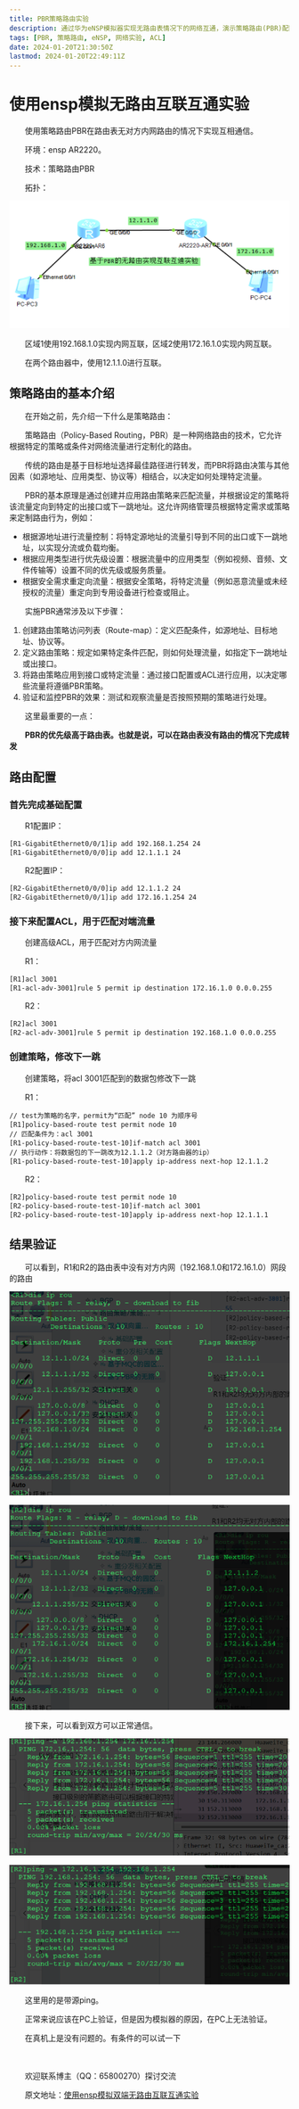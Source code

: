 ```yaml
---
title: PBR策略路由实验
description: 通过华为eNSP模拟器实现无路由表情况下的网络互通，演示策略路由(PBR)配置与应用
tags: [PBR, 策略路由, eNSP, 网络实验, ACL]
date: 2024-01-20T21:30:50Z
lastmod: 2024-01-20T22:49:11Z
---
```


# 使用ensp模拟无路由互联互通实验

　　使用策略路由PBR在路由表无对方内网路由的情况下实现互相通信。

　　环境：ensp AR2220。

　　技术：策略路由PBR

　　拓扑：

​![image](assets/image-20240119203700-kavb24c.png)​

　　区域1使用192.168.1.0实现内网互联，区域2使用172.16.1.0实现内网互联。

　　在两个路由器中，使用12.1.1.0进行互联。

## 策略路由的基本介绍

　　在开始之前，先介绍一下什么是策略路由：

　　策略路由（Policy-Based Routing，PBR）是一种网络路由的技术，它允许根据特定的策略或条件对网络流量进行定制化的路由。

　　传统的路由是基于目标地址选择最佳路径进行转发，而PBR将路由决策与其他因素（如源地址、应用类型、协议等）相结合，以决定如何处理特定流量。

　　PBR的基本原理是通过创建并应用路由策略来匹配流量，并根据设定的策略将该流量定向到特定的出接口或下一跳地址。这允许网络管理员根据特定需求或策略来定制路由行为，例如：

* 根据源地址进行流量控制：将特定源地址的流量引导到不同的出口或下一跳地址，以实现分流或负载均衡。
* 根据应用类型进行优先级设置：根据流量中的应用类型（例如视频、音频、文件传输等）设置不同的优先级或服务质量。
* 根据安全需求重定向流量：根据安全策略，将特定流量（例如恶意流量或未经授权的流量）重定向到专用设备进行检查或阻止。

　　实施PBR通常涉及以下步骤：

1. 创建路由策略访问列表（Route-map）：定义匹配条件，如源地址、目标地址、协议等。
2. 定义路由策略：规定如果特定条件匹配，则如何处理流量，如指定下一跳地址或出接口。
3. 将路由策略应用到接口或特定流量：通过接口配置或ACL进行应用，以决定哪些流量将遵循PBR策略。
4. 验证和监控PBR的效果：测试和观察流量是否按照预期的策略进行处理。

　　这里最重要的一点：

　　**PBR的优先级高于路由表。也就是说，可以在路由表没有路由的情况下完成转发**

## 路由配置

### 首先完成基础配置

　　R1配置IP：

```vim
[R1-GigabitEthernet0/0/1]ip add 192.168.1.254 24
[R1-GigabitEthernet0/0/0]ip add 12.1.1.1 24
```

　　R2配置IP：

```vim
[R2-GigabitEthernet0/0/0]ip add 12.1.1.2 24
[R2-GigabitEthernet0/0/1]ip add 172.16.1.254 24
```

### 接下来配置ACL，用于匹配对端流量

　　创建高级ACL，用于匹配对方内网流量

　　R1：

```vim
[R1]acl 3001
[R1-acl-adv-3001]rule 5 permit ip destination 172.16.1.0 0.0.0.255 
```

　　R2：

```vim
[R2]acl 3001
[R2-acl-adv-3001]rule 5 permit ip destination 192.168.1.0 0.0.0.255
```

### 创建策略，修改下一跳

　　创建策略，将acl 3001匹配到的数据包修改下一跳

　　R1：

```vim
// test为策略的名字，permit为“匹配” node 10 为顺序号
[R1]policy-based-route test permit node 10
// 匹配条件为：acl 3001
[R1-policy-based-route-test-10]if-match acl 3001 
// 执行动作：将数据包的下一跳改为12.1.1.2（对方路由器的ip）
[R1-policy-based-route-test-10]apply ip-address next-hop 12.1.1.2
```

　　R2：

```vim
[R2]policy-based-route test permit node 10
[R2-policy-based-route-test-10]if-match acl 3001
[R2-policy-based-route-test-10]apply ip-address next-hop 12.1.1.1
```

## 结果验证

　　可以看到，R1和R2的路由表中没有对方内网（192.168.1.0和172.16.1.0）网段的路由

​![image](assets/image-20240119205018-hp9ob3y.png)​

​![image](assets/image-20240119205031-n26wgpg.png)​

　　接下来，可以看到双方可以正常通信。

​![image](assets/image-20240119212055-haysa24.png)​

​![image](assets/image-20240119212137-oh0vuwb.png)​

　　这里用的是带源ping。

　　正常来说应该在PC上验证，但是因为模拟器的原因，在PC上无法验证。

　　在真机上是没有问题的。有条件的可以试一下

　　‍

　　欢迎联系博主（QQ：65800270）探讨交流

　　原文地址：[使用ensp模拟双端无路由互联互通实验](http://ie.oldc.cc/article/2)

　　‍
